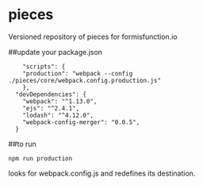 # pieces

Versioned repository of pieces for formisfunction.io

##update your package.json
```
	"scripts": {
    "production": "webpack --config ./pieces/core/webpack.config.production.js"
	},
  "devDependencies": {
    "webpack": "^1.13.0",
    "ejs": "^2.4.1",
    "lodash": "^4.12.0",    
    "webpack-config-merger": "0.0.5",
  }
```

##to run
```
npm run production
```

looks for webpack.config.js and redefines its destination.